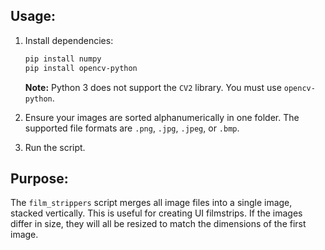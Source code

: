 ## Usage:

1. Install dependencies:
   ```bash
   pip install numpy
   pip install opencv-python
   ```
    **Note:** Python 3 does not support the `CV2` library. You must use `opencv-python`.

2. Ensure your images are sorted alphanumerically in one folder. The supported file formats are `.png`, `.jpg`, `.jpeg`, or `.bmp`.

3. Run the script.

## Purpose:
The `film_strippers` script merges all image files into a single image, stacked vertically. This is useful for creating UI filmstrips. If the images differ in size, they will all be resized to match the dimensions of the first image.